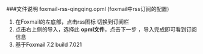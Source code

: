 ###文件说明
foxmail-rss-qingqing.opml (foxmail中rss订阅的配置)

1. 在Foxmail的左底部，点击rss图标 切换到订阅栏
2. 点击右上侧的导入，选择此 **opml文件**，点击下一步 ，导入完成即可看到订阅信息
3. 基于Foxmail 7.2 build 7.021 

